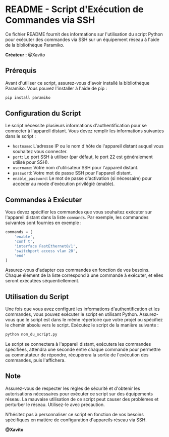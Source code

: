 # README - Script d'Exécution de Commandes via SSH

Ce fichier README fournit des informations sur l'utilisation du script Python pour exécuter des commandes via SSH sur un équipement réseau à l'aide de la bibliothèque Paramiko.

**Créateur :** @Xavito

## Prérequis

Avant d'utiliser ce script, assurez-vous d'avoir installé la bibliothèque Paramiko. Vous pouvez l'installer à l'aide de pip :

```bash
pip install paramiko
```

## Configuration du Script

Le script nécessite plusieurs informations d'authentification pour se connecter à l'appareil distant. Vous devez remplir les informations suivantes dans le script :

- `hostname`: L'adresse IP ou le nom d'hôte de l'appareil distant auquel vous souhaitez vous connecter.
- `port`: Le port SSH à utiliser (par défaut, le port 22 est généralement utilisé pour SSH).
- `username`: Votre nom d'utilisateur SSH pour l'appareil distant.
- `password`: Votre mot de passe SSH pour l'appareil distant.
- `enable_password`: Le mot de passe d'activation (si nécessaire) pour accéder au mode d'exécution privilégié (enable).

## Commandes à Exécuter

Vous devez spécifier les commandes que vous souhaitez exécuter sur l'appareil distant dans la liste `commands`. Par exemple, les commandes suivantes sont fournies en exemple :

```python
commands = [
    'enable',
    'conf t',
    'interface FastEthernet0/1',
    'switchport access vlan 20',
    'end'
]
```

Assurez-vous d'adapter ces commandes en fonction de vos besoins. Chaque élément de la liste correspond à une commande à exécuter, et elles seront exécutées séquentiellement.

## Utilisation du Script

Une fois que vous avez configuré les informations d'authentification et les commandes, vous pouvez exécuter le script en utilisant Python. Assurez-vous que le script est dans le même répertoire que votre projet ou spécifiez le chemin absolu vers le script. Exécutez le script de la manière suivante :

```bash
python nom_du_script.py
```

Le script se connectera à l'appareil distant, exécutera les commandes spécifiées, attendra une seconde entre chaque commande pour permettre au commutateur de répondre, récupérera la sortie de l'exécution des commandes, puis l'affichera.

## Note

Assurez-vous de respecter les règles de sécurité et d'obtenir les autorisations nécessaires pour exécuter ce script sur des équipements réseau. La mauvaise utilisation de ce script peut causer des problèmes et perturber le réseau. Utilisez-le avec précaution.

N'hésitez pas à personnaliser ce script en fonction de vos besoins spécifiques en matière de configuration d'appareils réseau via SSH.

**@Xavito**
